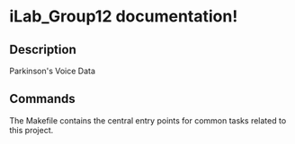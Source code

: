 # iLab_Group12 documentation!

## Description

Parkinson's Voice Data

## Commands

The Makefile contains the central entry points for common tasks related to this project.

